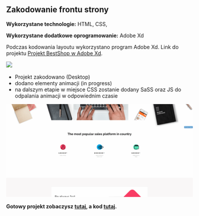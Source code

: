 ## Zakodowanie frontu strony


**Wykorzystane technologie:** HTML, CSS,
<br>

**Wykorzystane dodatkowe oprogramowanie:** Adobe Xd

Podczas kodowania layoutu wykorzystano program Adobe Xd. Link do projektu [Projekt BestShop w Adobe Xd](https://xd.adobe.com/view/31804ad0-5f57-46e0-6edf-a5f54c37078a-47b1/).

![](images/bestshop/bestshop_adobexd_resize3.gif)

- Projekt zakodowano (Desktop)
- dodano elementy animacji (in progress)
- na dalszym etapie w miejsce CSS zostanie dodany SaSS oraz JS do odpalania animacji w odpowiednim czasie


![](images/bestshop/bestshop3_hq2.gif)


**Gotowy projekt zobaczysz [tutaj](https://piotrpawlowski7.github.io/Bestshop/), a kod [tutaj](https://github.com/piotrpawlowski7/Bestshop/).**

